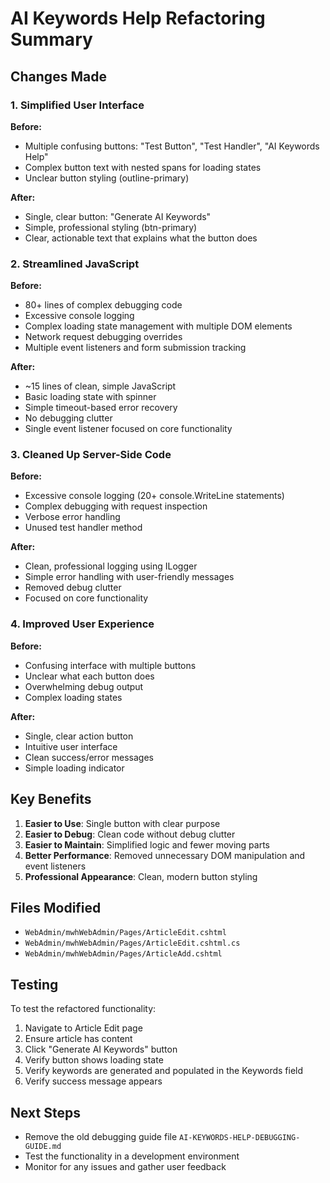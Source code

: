 # AI Keywords Help Refactoring Summary

## Changes Made

### 1. Simplified User Interface

**Before:**

- Multiple confusing buttons: "Test Button", "Test Handler", "AI Keywords Help"
- Complex button text with nested spans for loading states
- Unclear button styling (outline-primary)

**After:**

- Single, clear button: "Generate AI Keywords"
- Simple, professional styling (btn-primary)
- Clear, actionable text that explains what the button does

### 2. Streamlined JavaScript

**Before:**

- 80+ lines of complex debugging code
- Excessive console logging
- Complex loading state management with multiple DOM elements
- Network request debugging overrides
- Multiple event listeners and form submission tracking

**After:**

- ~15 lines of clean, simple JavaScript
- Basic loading state with spinner
- Simple timeout-based error recovery
- No debugging clutter
- Single event listener focused on core functionality

### 3. Cleaned Up Server-Side Code

**Before:**

- Excessive console logging (20+ console.WriteLine statements)
- Complex debugging with request inspection
- Verbose error handling
- Unused test handler method

**After:**

- Clean, professional logging using ILogger
- Simple error handling with user-friendly messages
- Removed debug clutter
- Focused on core functionality

### 4. Improved User Experience

**Before:**

- Confusing interface with multiple buttons
- Unclear what each button does
- Overwhelming debug output
- Complex loading states

**After:**

- Single, clear action button
- Intuitive user interface
- Clean success/error messages
- Simple loading indicator

## Key Benefits

1. **Easier to Use**: Single button with clear purpose
2. **Easier to Debug**: Clean code without debug clutter
3. **Easier to Maintain**: Simplified logic and fewer moving parts
4. **Better Performance**: Removed unnecessary DOM manipulation and event listeners
5. **Professional Appearance**: Clean, modern button styling

## Files Modified

- `WebAdmin/mwhWebAdmin/Pages/ArticleEdit.cshtml`
- `WebAdmin/mwhWebAdmin/Pages/ArticleEdit.cshtml.cs`
- `WebAdmin/mwhWebAdmin/Pages/ArticleAdd.cshtml`

## Testing

To test the refactored functionality:

1. Navigate to Article Edit page
2. Ensure article has content
3. Click "Generate AI Keywords" button
4. Verify button shows loading state
5. Verify keywords are generated and populated in the Keywords field
6. Verify success message appears

## Next Steps

- Remove the old debugging guide file `AI-KEYWORDS-HELP-DEBUGGING-GUIDE.md`
- Test the functionality in a development environment
- Monitor for any issues and gather user feedback

